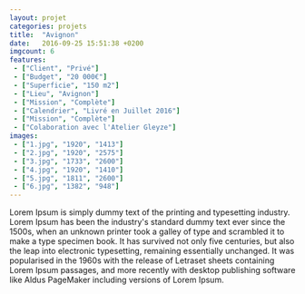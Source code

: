 ```yaml
---
layout: projet
categories: projets
title:  "Avignon"
date:   2016-09-25 15:51:38 +0200
imgcount: 6
features:
 - ["Client", "Privé"]
 - ["Budget", "20 000€"]
 - ["Superficie", "150 m2"]
 - ["Lieu", "Avignon"]
 - ["Mission", "Complète"]
 - ["Calendrier", "Livré en Juillet 2016"]
 - ["Mission", "Complète"]
 - ["Colaboration avec l'Atelier Gleyze"]
images:
 - ["1.jpg", "1920", "1413"]
 - ["2.jpg", "1920", "2575"]
 - ["3.jpg", "1733", "2600"]
 - ["4.jpg", "1920", "1410"]
 - ["5.jpg", "1811", "2600"]
 - ["6.jpg", "1382", "948"]
---
```


Lorem Ipsum is simply dummy text of the printing and typesetting industry. Lorem Ipsum has been the industry's standard dummy text ever since the 1500s, when an unknown printer took a galley of type and scrambled it to make a type specimen book. It has survived not only five centuries, but also the leap into electronic typesetting, remaining essentially unchanged. It was popularised in the 1960s with the release of Letraset sheets containing Lorem Ipsum passages, and more recently with desktop publishing software like Aldus PageMaker including versions of Lorem Ipsum.
